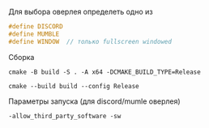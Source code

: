 Для выбора оверлея определеть одно из
```cpp
#define DISCORD
#define MUMBLE
#define WINDOW  // только fullscreen windowed
```

Сборка
```shell
cmake -B build -S . -A x64 -DCMAKE_BUILD_TYPE=Release
```
```shell
cmake --build build --config Release
```

Параметры запуска (для discord/mumle оверлея)
```
-allow_third_party_software -sw
```
